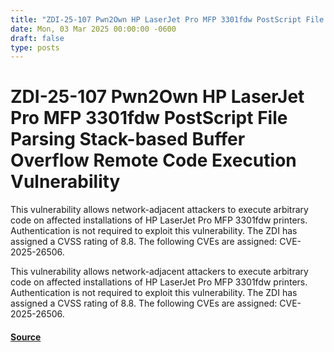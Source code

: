 ```yaml
---
title: "ZDI-25-107 Pwn2Own HP LaserJet Pro MFP 3301fdw PostScript File Parsing Stack-based Buffer Overflow Remote Code Execution Vulnerability"
date: Mon, 03 Mar 2025 00:00:00 -0600
draft: false
type: posts
---
```

# ZDI-25-107 Pwn2Own HP LaserJet Pro MFP 3301fdw PostScript File Parsing Stack-based Buffer Overflow Remote Code Execution Vulnerability





This vulnerability allows network-adjacent attackers to execute arbitrary code on affected installations of HP LaserJet Pro MFP 3301fdw printers. Authentication is not required to exploit this vulnerability. The ZDI has assigned a CVSS rating of 8.8. The following CVEs are assigned: CVE-2025-26506.

This vulnerability allows network-adjacent attackers to execute arbitrary code on affected installations of HP LaserJet Pro MFP 3301fdw printers. Authentication is not required to exploit this vulnerability. The ZDI has assigned a CVSS rating of 8.8. The following CVEs are assigned: CVE-2025-26506.

#### [Source](http://www.zerodayinitiative.com/advisories/ZDI-25-107/)

